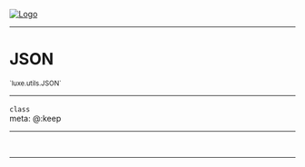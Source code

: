 
[![Logo](../../../images/logo.png)](../../../api/index.html)

---



<h1>JSON</h1>
<small>`luxe.utils.JSON`</small>



---

`class`
<span class="meta">
<br/>meta: @:keep
</span>


---


&nbsp;
&nbsp;













---

&nbsp;
&nbsp;
&nbsp;
&nbsp;